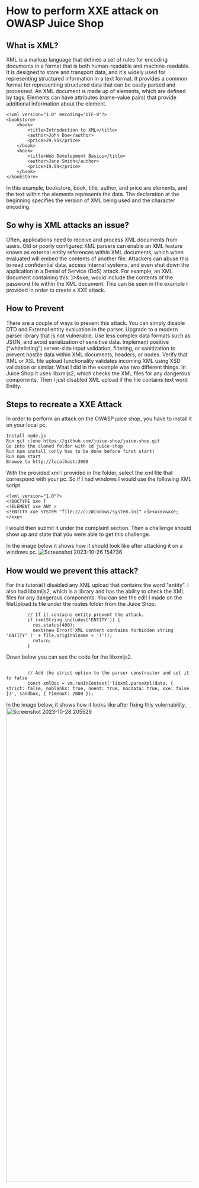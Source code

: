 # How to perform XXE attack on OWASP Juice Shop

## What is XML?

XML is a markup language that defines a set of rules for encoding documents in a format that is both human-readable and machine-readable. It is designed to store and transport data, and it's widely used for representing structured information in a text format. It provides a common format for representing structured data that can be easily parsed and processed.
 An XML document is made up of elements, which are defined by tags. Elements can have attributes (name-value pairs) that provide additional information about the element.

 
```
<?xml version="1.0" encoding="UTF-8"?>
<bookstore>
	<book>
    	<title>Introduction to XML</title>
    	<author>John Doe</author>
    	<price>29.95</price>
	</book>
	<book>
    	<title>Web Development Basics</title>
    	<author>Jane Smith</author>
    	<price>19.99</price>
	</book>
</bookstore>
```


In this example, bookstore, book, title, author, and price are elements, and the text within the elements represents the data. The <?xml ... ?> declaration at the beginning specifies the version of XML being used and the character encoding.


## So why is XML attacks an issue?
Often, applications need to receive and process XML documents from users. Old or poorly configured XML parsers can enable an XML feature known as external entity references within XML documents, which when evaluated will embed the contents of another file. Attackers can abuse this to read confidential data, access internal systems, and even shut down the application in a Denial of Service (DoS) attack.
For example, an XML document containing this:
]>&xxe;
would include the contents of the password file within the XML document. This can be seen in the example I provided in order to create a XXE attack. 


## How to Prevent
There are a couple of ways to prevent this attack.
You can simply disable DTD and External entity evaluation in the parser.
Upgrade to a modern parser library that is not vulnerable.
Use less complex data formats such as JSON, and avoid serialization of sensitive data.
Implement positive (“whitelisting”) server-side input validation, filtering, or sanitization to prevent hostile data within XML documents, headers, or nodes.
Verify that XML or XSL file upload functionality validates incoming XML using XSD validation or similar.
What I did in the example was two different things. In Juice Shop it uses libxmljs2, which checks the XML files for any dangerous components. Then I just disabled XML upload if the file contains text word Entity. 

## Steps to recreate a XXE Attack
In order to perform an attack on the OWASP juice shop, you have to install it on your local pc.

    Install node.js
    Run git clone https://github.com/juice-shop/juice-shop.git 
    Go into the cloned folder with cd juice-shop
    Run npm install (only has to be done before first start)
    Run npm start
    Browse to http://localhost:3000
With the provided xml I provided in the folder, select the xml file that correspond with your pc. So if I had windows I would use the following XML script.
```
<?xml version="1.0"?>
<!DOCTYPE xxe [
<!ELEMENT xxe ANY >
<!ENTITY xxe SYSTEM "file:///c:/Windows/system.ini" >]><xxe>&xxe;</xxe>
```
I would then submit it under the complaint section. Then a challenge should show up and state that you were able to get this challenge. 

In the image below it shows how it should look like after attacking it on a windows pc. 
![Screenshot 2023-10-26 154736](https://github.com/jmr54/Website-Security-Research/assets/67990368/77616376-a761-4bcf-b3f3-39874136e186)


## How would we prevent this attack?
For this tutorial I disabled any XML upload that contains the word "entity". I also had libxmljs2, which is a library and has the ability to check the XML files for any dangerous components. You can see the edit I made on the fileUpload.ts file under the routes folder from the Juice Shop.
```
        // If it contains entity prevent the attack. 
        if (xmlString.includes('ENTITY')) {
          res.status(400); 
          next(new Error('XML content contains forbidden string "ENTITY" (' + file.originalname + ')'));
          return;
        }

```
Down below you can see the code for the libxmljs2.
```

        // Add the strict option to the parser constructor and set it to false
        const xmlDoc = vm.runInContext('libxml.parseXml(data, { strict: false, noblanks: true, noent: true, nocdata: true, xxe: false })', sandbox, { timeout: 2000 });

```

In the image below, it shows how it looks like after fixing this vulernability. 
<img width="1280" alt="Screenshot 2023-10-28 205529" src="https://github.com/jmr54/Website-Security-Research/assets/67990368/25962468-7f41-4e90-8d37-9bc124aa11e7">
